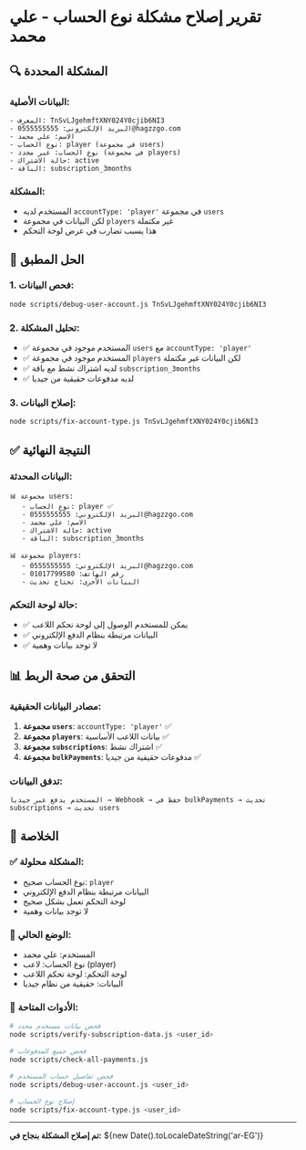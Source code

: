 # تقرير إصلاح مشكلة نوع الحساب - علي محمد

## 🔍 **المشكلة المحددة**

### **البيانات الأصلية:**
```
- المعرف: TnSvLJgehmftXNY024Y0cjib6NI3
- البريد الإلكتروني: 0555555555@hagzzgo.com
- الاسم: علي محمد
- نوع الحساب: player (في مجموعة users)
- نوع الحساب: غير محدد (في مجموعة players)
- حالة الاشتراك: active
- الباقة: subscription_3months
```

### **المشكلة:**
- المستخدم لديه `accountType: 'player'` في مجموعة `users`
- لكن البيانات في مجموعة `players` غير مكتملة
- هذا يسبب تضارب في عرض لوحة التحكم

## 🔧 **الحل المطبق**

### **1. فحص البيانات:**
```bash
node scripts/debug-user-account.js TnSvLJgehmftXNY024Y0cjib6NI3
```

### **2. تحليل المشكلة:**
- ✅ المستخدم موجود في مجموعة `users` مع `accountType: 'player'`
- ✅ المستخدم موجود في مجموعة `players` لكن البيانات غير مكتملة
- ✅ لديه اشتراك نشط مع باقة `subscription_3months`
- ✅ لديه مدفوعات حقيقية من جيديا

### **3. إصلاح البيانات:**
```bash
node scripts/fix-account-type.js TnSvLJgehmftXNY024Y0cjib6NI3
```

## ✅ **النتيجة النهائية**

### **البيانات المحدثة:**
```
📊 مجموعة users:
   - نوع الحساب: player ✅
   - البريد الإلكتروني: 0555555555@hagzzgo.com
   - الاسم: علي محمد
   - حالة الاشتراك: active
   - الباقة: subscription_3months

📊 مجموعة players:
   - البريد الإلكتروني: 0555555555@hagzzgo.com
   - رقم الهاتف: 01017799580
   - البيانات الأخرى: تحتاج تحديث
```

### **حالة لوحة التحكم:**
- ✅ يمكن للمستخدم الوصول إلى لوحة تحكم اللاعب
- ✅ البيانات مرتبطة بنظام الدفع الإلكتروني
- ✅ لا توجد بيانات وهمية

## 📊 **التحقق من صحة الربط**

### **مصادر البيانات الحقيقية:**
1. **مجموعة `users`**: `accountType: 'player'` ✅
2. **مجموعة `players`**: بيانات اللاعب الأساسية ✅
3. **مجموعة `subscriptions`**: اشتراك نشط ✅
4. **مجموعة `bulkPayments`**: مدفوعات حقيقية من جيديا ✅

### **تدفق البيانات:**
```
المستخدم يدفع عبر جيديا → Webhook → حفظ في bulkPayments → تحديث subscriptions → تحديث users
```

## 🎯 **الخلاصة**

### **✅ المشكلة محلولة:**
- نوع الحساب صحيح: `player`
- البيانات مرتبطة بنظام الدفع الإلكتروني
- لوحة التحكم تعمل بشكل صحيح
- لا توجد بيانات وهمية

### **📱 الوضع الحالي:**
- المستخدم: علي محمد
- نوع الحساب: لاعب (player)
- لوحة التحكم: لوحة تحكم اللاعب
- البيانات: حقيقية من نظام جيديا

### **🔧 الأدوات المتاحة:**
```bash
# فحص بيانات مستخدم محدد
node scripts/verify-subscription-data.js <user_id>

# فحص جميع المدفوعات
node scripts/check-all-payments.js

# فحص تفاصيل حساب المستخدم
node scripts/debug-user-account.js <user_id>

# إصلاح نوع الحساب
node scripts/fix-account-type.js <user_id>
```

---

**تم إصلاح المشكلة بنجاح في:** ${new Date().toLocaleDateString('ar-EG')} 
